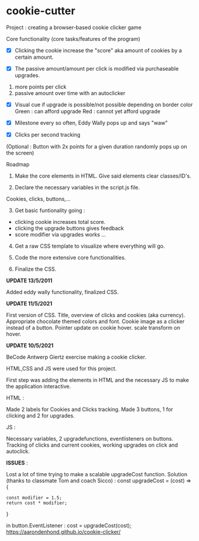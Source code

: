 # cookie-cutter

Project : creating a browser-based cookie clicker game

Core functionality (core tasks/features of the program)

- [x] Clicking the cookie increase the "score" aka amount of cookies by a certain amount.

- [x] The passive amount/amount per click is modified via purchaseable upgrades.

1. more points per click
2. passive amount over time with an autoclicker

- [x] Visual cue if upgrade is possible/not possible depending on border color
      Green : can afford upgrade
      Red : cannot yet afford upgrade

- [x] Milestone every so often, Eddy Wally pops up and says "waw"

- [x] Clicks per second tracking

(Optional : Button with 2x points for a given duration randomly pops up on the screen)

Roadmap

1. Make the core elements in HTML. Give said elements clear classes/ID's.

2. Declare the necessary variables in the script.js file.

Cookies, clicks, buttons,...

3. Get basic funtionality going :

- clicking cookie increases total score.
- clicking the upgrade buttons gives feedback
- score modifier via upgrades works
  …

4. Get a raw CSS template to visualize where everything will go.

5. Code the more extensive core functionalities.

6. Finalize the CSS.

**UPDATE 13/5/2011**

Added eddy wally functionality,
finalized CSS.

**UPDATE 11/5/2021**

First version of CSS. Title, overview of clicks and cookies (aka currency).
Appropriate chocolate themed colors and font. Cookie image as a clicker instead of a button.
Pointer update on cookie hover.
scale transform on hover.

**UPDATE 10/5/2021**

BeCode Antwerp Giertz exercise making a cookie clicker.

HTML,CSS and JS were used for this project.

First step was adding the elements in HTML and the necessary JS to make the application interactive.

HTML :

Made 2 labels for Cookies and Clicks tracking.
Made 3 buttons, 1 for clicking and 2 for upgrades.

JS :

Necessary variables, 2 upgradefunctions, eventlisteners on buttons.
Tracking of clicks and current cookies, working upgrades on click and autoclick.

**ISSUES** :

Lost a lot of time trying to make a scalable upgradeCost function. Solution (thanks to classmate Tom and
coach Sicco) :
const upgradeCost = (cost) => {

    const modifier = 1.5;
    return cost * modifier;

}

in button.EventListener :
cost = upgradeCost(cost);
https://aarondenhond.github.io/cookie-clicker/
